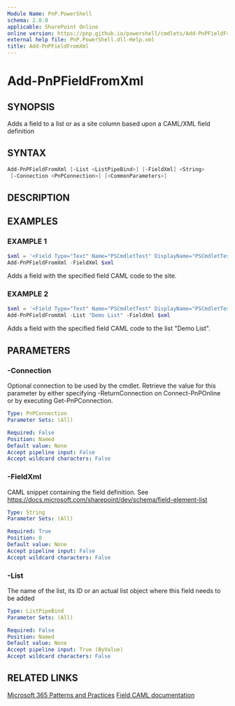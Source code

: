 ```yaml
---
Module Name: PnP.PowerShell
schema: 2.0.0
applicable: SharePoint Online
online version: https://pnp.github.io/powershell/cmdlets/Add-PnPFieldFromXml.html
external help file: PnP.PowerShell.dll-Help.xml
title: Add-PnPFieldFromXml
---
```

  
# Add-PnPFieldFromXml

## SYNOPSIS
Adds a field to a list or as a site column based upon a CAML/XML field definition

## SYNTAX

```powershell
Add-PnPFieldFromXml [-List <ListPipeBind>] [-FieldXml] <String> 
 [-Connection <PnPConnection>] [<CommonParameters>]
```

## DESCRIPTION

## EXAMPLES

### EXAMPLE 1
```powershell
$xml = '<Field Type="Text" Name="PSCmdletTest" DisplayName="PSCmdletTest" ID="{27d81055-f208-41c9-a976-61c5473eed4a}" Group="Test" Required="FALSE" StaticName="PSCmdletTest" />'
Add-PnPFieldFromXml -FieldXml $xml
```

Adds a field with the specified field CAML code to the site.

### EXAMPLE 2
```powershell
$xml = '<Field Type="Text" Name="PSCmdletTest" DisplayName="PSCmdletTest" ID="{27d81055-f208-41c9-a976-61c5473eed4a}" Group="Test" Required="FALSE" StaticName="PSCmdletTest" />'
Add-PnPFieldFromXml -List "Demo List" -FieldXml $xml
```

Adds a field with the specified field CAML code to the list "Demo List".

## PARAMETERS

### -Connection
Optional connection to be used by the cmdlet. Retrieve the value for this parameter by either specifying -ReturnConnection on Connect-PnPOnline or by executing Get-PnPConnection.

```yaml
Type: PnPConnection
Parameter Sets: (All)

Required: False
Position: Named
Default value: None
Accept pipeline input: False
Accept wildcard characters: False
```

### -FieldXml
CAML snippet containing the field definition. See https://docs.microsoft.com/sharepoint/dev/schema/field-element-list

```yaml
Type: String
Parameter Sets: (All)

Required: True
Position: 0
Default value: None
Accept pipeline input: False
Accept wildcard characters: False
```

### -List
The name of the list, its ID or an actual list object where this field needs to be added

```yaml
Type: ListPipeBind
Parameter Sets: (All)

Required: False
Position: Named
Default value: None
Accept pipeline input: True (ByValue)
Accept wildcard characters: False
```



## RELATED LINKS

[Microsoft 365 Patterns and Practices](https://aka.ms/m365pnp)
[Field CAML documentation](https://docs.microsoft.com/sharepoint/dev/schema/field-element-list)